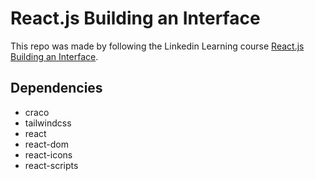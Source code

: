 # React.js Building an Interface

This repo was made by following the Linkedin Learning course [React.js Building an Interface](https://www.linkedin.com/learning/react-js-building-an-interface-8551484/why-react-is-so-important?u=109339402).

## Dependencies 
* craco
* tailwindcss
* react
* react-dom
* react-icons
* react-scripts
